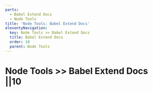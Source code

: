 ```yaml
---
parts:
  - Babel Extend Docs
  - Node Tools
title: 'Node Tools: Babel Extend Docs'
eleventyNavigation:
  key: Node Tools >> Babel Extend Docs
  title: Babel Extend Docs
  order: 10
  parent: Node Tools
---
```


# Node Tools >> Babel Extend Docs ||10
